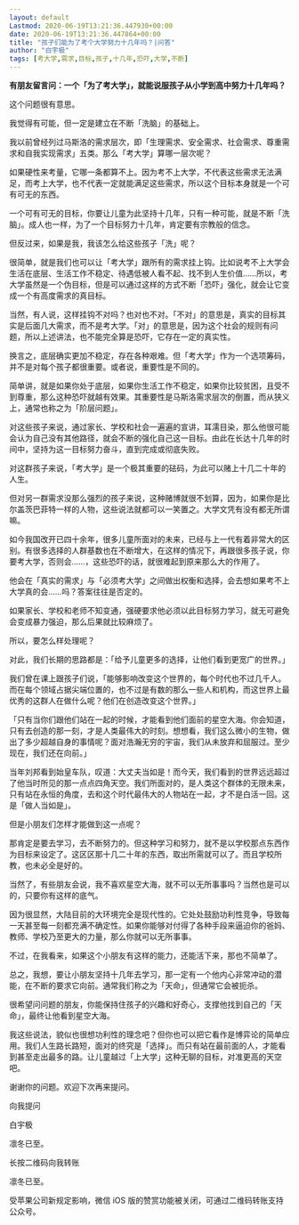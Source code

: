 ```yaml
---
layout: default
Lastmod: 2020-06-19T13:21:36.447930+00:00
date: 2020-06-19T13:21:36.447864+00:00
title: "孩子们能为了考个大学努力十几年吗？|问答"
author: "白宇极"
tags: [考大学,需求,目标,孩子,十几年,恐吓,大学,不断]
---
```


**有朋友留言问：**一个**「**为了**考大学」，就能说服孩子从小学到高中努力十几年吗？**

  

这个问题很有意思。

  

我觉得有可能，但一定是建立在不断「洗脑」的基础上。

  

我以前曾经列过马斯洛的需求层次，即「生理需求、安全需求、社会需求、尊重需求和自我实现需求」五类。那么「考大学」算哪一层次呢？

  

如果硬性来考量，它哪一条都算不上。因为考不上大学，不代表这些需求无法满足，而考上大学，也不代表一定就能满足这些需求，所以这个目标本身就是一个可有可无的东西。

  

一个可有可无的目标，你要让儿童为此坚持十几年，只有一种可能，就是不断「洗脑」。成人也一样，为了一个目标努力十几年，肯定要有宗教般的信念。

  

但反过来，如果是我，我该怎么给这些孩子「洗」呢？

  

很简单，就是我们也可以让「考大学」跟所有的需求挂上钩。比如说考不上大学会生活在底层、生活工作不稳定、待遇低被人看不起、找不到人生价值……所以，考大学虽然是一个伪目标，但是可以通过这样的方式不断「恐吓」强化，就会让它变成一个有高度需求的真目标。

  

当然，有人说，这样挂钩不对吗？也对也不对。「不对」的意思是，真实的目标其实是后面几大需求，而不是考大学。「对」的意思是，因为这个社会的规则有问题，所以上述讲法，也不能完全算是恐吓，它存在一定的真实性。

  

换言之，底层确实更加不稳定，存在各种艰难。但「考大学」作为一个选项筹码，并不是对每个孩子都很重要。或者说，重要性是不同的。

  

简单讲，就是如果你处于底层，如果你生活工作不稳定，如果你比较贫困，且受不到尊重，那么这种恐吓就越有效果。其重要性是马斯洛需求层次的倒置，而从狭义上，通常也称之为「阶层问题」。

  

对这些孩子来说，通过家长、学校和社会一遍遍的宣讲，耳濡目染，那么他很可能会认为自己没有其他路径，就会不断的强化自己这一目标。由此在长达十几年的时间中，坚持为这一目标努力奋斗，直到完成或彻底失败。

  

对这群孩子来说，「考大学」是一个极其重要的砝码，为此可以赌上十几二十年的人生。

  

但对另一群需求没那么强烈的孩子来说，这种赌博就很不划算，因为，如果你是比尔盖茨巴菲特一样的人物，这些说法就都可以一笑置之。大学文凭有没有都无所谓嘛。

  

如今我国改开已四十余年，很多儿童所面对的未来，已经与上一代有着非常大的区别。有很多选择的人群基数也在不断增大，在这样的情况下，再跟很多孩子说，你要考大学，否则会……，这些恐吓的话，就很难起到原来那么大的作用了。

  

他会在「真实的需求」与「必须考大学」之间做出权衡和选择，会去想如果考不上大学真的会……吗？答案往往是否定的。

  

如果家长、学校和老师不知变通，强硬要求他必须以此目标努力学习，就无可避免会变成暴力强迫，那么后果就比较麻烦了。

  

所以，要怎么样处理呢？

  

对此，我们长期的思路都是：「给予儿童更多的选择，让他们看到更宽广的世界。」

  

我们曾在课上跟孩子们说，「能够影响改变这个世界的，每个时代也不过几千人。而在每个领域占据尖端位置的，也不过是有数的那么一些人和机构，而这世界上最优秀的这群人在做什么呢？他们在创造改变这个世界。」

  

「只有当你们跟他们站在一起的时候，才能看到他们面前的星空大海。你会知道，只有去创造的那一刻，才是人类最伟大的时刻。想想看，我们这么微小的生物，做出了多少超越自身的事情呢？面对浩瀚无穷的宇宙，我们从未放弃和屈服过。至少现在，我们还在向前。」

  

当年刘邦看到始皇车队，叹道：大丈夫当如是！而今天，我们看到的世界远远超过了他当时所见的那一点点四角天空。我们所面对的，是人类这个群体的无限未来，只有站在永恒的角度，去和这个时代最伟大的人物站在一起，才不是白活一回。这是「做人当如是」。

  

但是小朋友们怎样才能做到这一点呢？

  

那肯定是要去学习，去不断努力的。但这种学习和努力，就不是以学校那点东西作为目标来设定了。这区区那十几二十年的东西，取出所需就可以了。而且学校所教，也未必全是好的。

  

当然了，有些朋友会说，我不喜欢星空大海，就不可以无所事事吗？当然也是可以的，只要你有这样的底气。

  

因为很显然，大陆目前的大环境完全是现代性的。它处处鼓励功利性竞争，导致每一天甚至每一刻都充满不确定性。如果你能够对付得了各种手段来逼迫你的爸妈、教师、学校乃至更大的力量，那么你就可以无所事事。

  

不过，在我看来，如果这个小朋友有这样的能力，还能活下来，那也不简单了。

  

总之，我想，要让小朋友坚持十几年去学习，那一定有一个他内心非常冲动的潜能，在不断的要求它向前。通常我们称之为「天命」，但通常它会被扼杀。

  

很希望问问题的朋友，你能保持住孩子的兴趣和好奇心，支撑他找到自己的「天命」，最终让他看到星空大海。

  

我这些说法，貌似也很想功利性的理念吧？但你也可以把它看作是博弈论的简单应用。我们人生路长路短，面对的终究是「选择」。而只有站在最前面的人，才能看到甚至走出最多的路。让儿童越过「上大学」这种无聊的目标，对准更高的天空吧。

  

谢谢你的问题。欢迎下次再来提问。

  

  

向我提问

白宇极

凛冬已至。

长按二维码向我转账

凛冬已至。

受苹果公司新规定影响，微信 iOS 版的赞赏功能被关闭，可通过二维码转账支持公众号。

